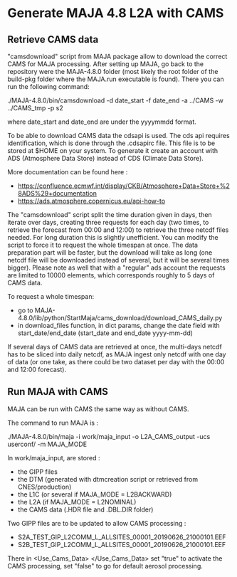 # Generate MAJA 4.8 L2A with CAMS

## Retrieve CAMS data

"camsdownload" script from MAJA package allow to download the correct CAMS for MAJA processing. After setting up MAJA, go back to the repository were the MAJA-4.8.0 folder (most likely the root folder of the build-pkg folder where the MAJA.run executable is found). There you can run the following command:

./MAJA-4.8.0/bin/camsdownload -d date_start -f date_end -a ../CAMS -w ../CAMS_tmp -p s2

where date_start and date_end are under the yyyymmdd format.

To be able to download CAMS data the cdsapi is used. The cds api requires identification, which is done through the .cdsapirc file. This file is to be stored at $HOME on your system. To generate it create an account with ADS (Atmosphere Data Store) instead of CDS (Climate Data Store).

More documentation can be found here :
- https://confluence.ecmwf.int/display/CKB/Atmosphere+Data+Store+%28ADS%29+documentation
- https://ads.atmosphere.copernicus.eu/api-how-to

The "camsdownload" script split the time duration given in days, then iterate over days, creating three requests for each day (two times, to retrieve the forecast from 00:00 and 12:00) to retrieve the three netcdf files needed. For long duration this is slightly unefficient. You can modify the script to force it to request the whole timespan at once. The data preparation part will be faster, but the download will take as long (one netcdf file will be downloaded instead of several, but it will be several times bigger). Please note as well that with a "regular" ads account the requests are limited to 10000 elements, which corresponds roughly to 5 days of CAMS data.

To request a whole timespan:
- go to MAJA-4.8.0/lib/python/StartMaja/cams_download/download_CAMS_daily.py
- in download_files function, in dict params, change the date field with start_date/end_date (start_date and end_date yyyy-mm-dd)

If several days of CAMS data are retrieved at once, the multi-days netcdf has to be sliced into daily netcdf, as MAJA ingest only netcdf with one day of data (or one take, as there could be two dataset per day with the 00:00 and 12:00 forecast).

## Run MAJA with CAMS

MAJA can be run with CAMS the same way as without CAMS. 

The command to run MAJA is : 

./MAJA-4.8.0/bin/maja -i work/maja_input -o L2A_CAMS_output -ucs userconf/ -m MAJA_MODE

In work/maja_input, are stored :
- the GIPP files
- the DTM (generated with dtmcreation script or retrieved from CNES/production)
- the L1C (or several if MAJA_MODE = L2BACKWARD)
- the L2A (if MAJA_MODE = L2NOMINAL)
- the CAMS data (.HDR file and .DBL.DIR folder)

Two GIPP files are to be updated to allow CAMS processing :
- S2A_TEST_GIP_L2COMM_L_ALLSITES_00001_20190626_21000101.EEF
- S2B_TEST_GIP_L2COMM_L_ALLSITES_00001_20190626_21000101.EEF

There in <Use_Cams_Data> </Use_Cams_Data> set "true" to activate the CAMS processing, set "false" to go for default aerosol processing.

